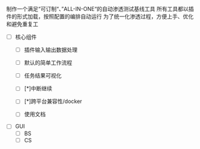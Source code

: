 制作一个满足“可订制“、”ALL-IN-ONE“的自动渗透测试基线工具
所有工具都以插件的形式加载，按照配置的编排自动运行
为了统一化渗透过程，方便上手、优化和避免重复工

- [ ] 核心组件
    - [ ] 插件输入输出数据处理
    - [ ] 默认的简单工作流程
    - [ ] 任务结果可视化
    - [ ] [*]中断继续
    - [ ] [*]跨平台兼容性/docker
    - [ ] 使用文档



- [ ] GUI
    - [ ] BS
    - [ ] CS
